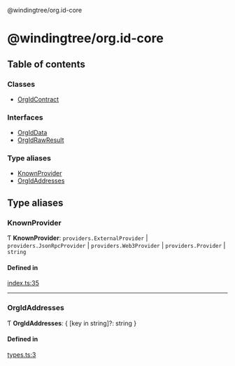 @windingtree/org.id-core

# @windingtree/org.id-core

## Table of contents

### Classes

- [OrgIdContract](classes/OrgIdContract.md)

### Interfaces

- [OrgIdData](interfaces/OrgIdData.md)
- [OrgIdRawResult](interfaces/OrgIdRawResult.md)

### Type aliases

- [KnownProvider](README.md#knownprovider)
- [OrgIdAddresses](README.md#orgidaddresses)

## Type aliases

### KnownProvider

Ƭ **KnownProvider**: `providers.ExternalProvider` \| `providers.JsonRpcProvider` \| `providers.Web3Provider` \| `providers.Provider` \| `string`

#### Defined in

[index.ts:35](https://github.com/windingtree/org.id-sdk/blob/b4abc84/packages/core/src/index.ts#L35)

___

### OrgIdAddresses

Ƭ **OrgIdAddresses**: { [key in string]?: string }

#### Defined in

[types.ts:3](https://github.com/windingtree/org.id-sdk/blob/b4abc84/packages/core/src/types.ts#L3)
